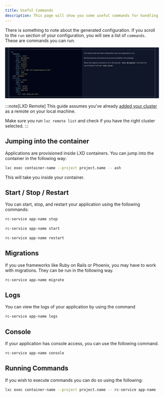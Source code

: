 ```yaml
---
title: Useful Commands
description: This page will show you some useful commands for handling your application.
---
```


There is something to note about the generated configuration. If you scroll to the `run` section of your configuration, you will see a list of `commands`. These are commands you can run.

![run section](../../../assets/application/run-section.png)

:::note[LXD Remote]
This guide assumes you've already [added your cluster](/docs/infrastructure/accessing-your-cluster/#lxc-remote) as a remote on your local machine.

Make sure you run `lxc remote list` and check if you have the right cluster selected.
:::

## Jumping into the container

Applications are provisioned inside LXD containers. You can jump into the container in the following way:

```bash
lxc exec container-name --project project.name -- ash
```

This will take you inside your container.

## Start / Stop / Restart

You can start, stop, and restart your application using the following commands:

```bash
rc-service app-name stop
```

```bash
rc-service app-name start
```

```bash
rc-service app-name restart
```

## Migrations

If you use frameworks like Ruby on Rails or Phoenix, you may have to work with migrations. They can be run in the following way.

```bash
rc-service app-name migrate
```

## Logs

You can view the logs of your application by using the command

```bash
rc-service app-name logs
```

## Console

If your application has console access, you can use the following command.

```bash
rc-service app-name console
```

## Running Commands

If you wish to execute commands you can do so using the following:

```bash
lxc exec container-name --project project.name -- rc-service app-name [command]
```
